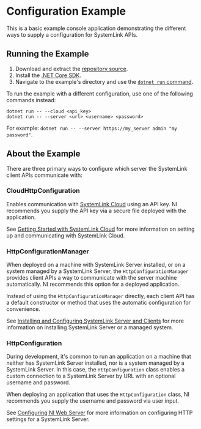 Configuration Example
=====================

This is a basic example console application demonstrating the different ways to
supply a configuration for SystemLink APIs.

Running the Example
-------------------

1. Download and extract the [repository source](https://github.com/ni/systemlink-client-docs/archive/master.zip).
2. Install the [.NET Core SDK](https://dotnet.microsoft.com/download/dotnet-core).
3. Navigate to the example's directory and use the [`dotnet run` command](https://docs.microsoft.com/en-us/dotnet/core/tools/dotnet-run?tabs=netcore21).

To run the example with a different configuration, use one of the following
commands instead:

```
dotnet run -- --cloud <api_key>
dotnet run -- --server <url> <username> <password>
```

For example: `dotnet run -- --server https://my_server admin "my password"`.

About the Example
-----------------

There are three primary ways to configure which server the SystemLink client
APIs communicate with:

### CloudHttpConfiguration

Enables communication with [SystemLink Cloud](https://www.systemlinkcloud.com)
using an API key. NI recommends you supply the API key via a secure file
deployed with the application.

See [Getting Started with SystemLink Cloud](https://www.systemlinkcloud.com/gettingstarted)
for more information on setting up and communicating with SystemLink Cloud.

### HttpConfigurationManager

When deployed on a machine with SystemLink Server installed, or on a system
managed by a SystemLink Server, the `HttpConfigurationManager` provides client
APIs a way to communicate with the server machine automatically. NI recommends
this option for a deployed application.

Instead of using the `HttpConfigurationManager` directly, each client API has
a default constructor or method that uses the automatic configuration for
convenience.

See [Installing and Configuring SystemLink Server and Clients](http://www.ni.com/documentation/en/systemlink/latest/setup/configuring-systemlink-server-clients/)
for more information on installing SystemLink Server or a managed system.

### HttpConfiguration

During development, it's common to run an application on a machine that neither
has SystemLink Server installed, nor is a system managed by a SystemLink Server.
In this case, the `HttpConfiguration` class enables a custom connection to a
SystemLink Server by URL with an optional username and password.

When deploying an application that uses the `HttpConfiguration` class, NI
recommends you supply the username and password via user input.

See [Configuring NI Web Server](http://www.ni.com/documentation/en/ni-web-server/latest/manual/configuring-ni-web-server/)
for more information on configuring HTTP settings for a SystemLink Server.
